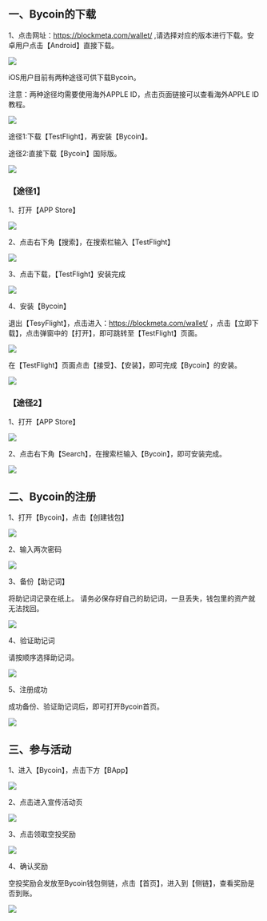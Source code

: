 ## 一、Bycoin的下载

1、点击网址：https://blockmeta.com/wallet/ ,请选择对应的版本进行下载。安卓用户点击【Android】直接下载。

![](../images/notify/animal/animal0.png)

iOS用户目前有两种途径可供下载Bycoin。

注意：两种途径均需要使用海外APPLE ID，点击页面链接可以查看海外APPLE ID教程。

![](../images/notify/animal/animal1.png)

途径1:下载【TestFlight】，再安装【Bycoin】。

途径2:直接下载【Bycoin】国际版。

![](../images/notify/animal/animal2.png)

### 【途径1】

1、打开【APP Store】

![](../images/notify/animal/animal3.png)

2、点击右下角【搜索】，在搜索栏输入【TestFlight】

![](../images/notify/animal/animal4.png)

3、点击下载，【TestFlight】安装完成

![](../images/notify/animal/animal5.png)

4、安装【Bycoin】

退出【TesyFlight】，点击进入：https://blockmeta.com/wallet/ ，点击【立即下载】，点击弹窗中的【打开】，即可跳转至【TestFlight】页面。

![](../images/notify/animal/animal6.png)

在【TestFlight】页面点击【接受】、【安装】，即可完成【Bycoin】的安装。

![](../images/notify/animal/animal62.png)

### 【途径2】

1、打开【APP Store】

![](../images/notify/animal/animal7.png)

2、点击右下角【Search】，在搜索栏输入【Bycoin】，即可安装完成。

![](../images/notify/animal/animal8.png)

## 二、Bycoin的注册

1、打开【Bycoin】，点击【创建钱包】

![](../images/notify/animal/animal9.png)

2、输入两次密码

![](../images/notify/animal/animal10.png)

3、备份【助记词】

将助记词记录在纸上。
请务必保存好自己的助记词，一旦丢失，钱包里的资产就无法找回。

![](../images/notify/animal/animal11.png)

4、验证助记词

请按顺序选择助记词。

![](../images/notify/animal/animal12.png)

5、注册成功

成功备份、验证助记词后，即可打开Bycoin首页。

![](../images/notify/animal/animal13.png)

## 三、参与活动

1、进入【Bycoin】，点击下方【BApp】

![](../images/notify/animal/animal14.png)

2、点击进入宣传活动页

![](../images/notify/animal/animal15.png)

3、点击领取空投奖励

![](../images/notify/animal/animal16.png)

4、确认奖励

空投奖励会发放至Bycoin钱包侧链，点击【首页】，进入到【侧链】，查看奖励是否到账。

![](../images/notify/animal/animal17.png)
